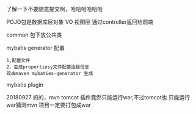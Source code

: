 了解一下不要随意提交啊，哈哈哈哈哈哈


POJO包是数据库层对象
VO 视图层  通过controller返回给前端

common 包下放公共类


mybatis generator 配置

    1,配置文件
    2，生成propertiesy文件配置连接信息
    双击maven mybaties-generator 生成
mybatis plugin


20180927
    妈的，mvn tomcat 插件竟然只能运行war,不过tomcat也
    只能运行war猜测mvn 项目一定要打包成war
    